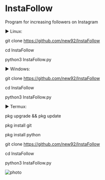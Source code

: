 # InstaFollow
Program for increasing followers on Instagram

▶ Linux: 


git clone https://github.com/new92/InstaFollow


cd InstaFollow


python3 InstaFollow.py

▶ Windows:


git clone https://github.com/new92/InstaFollow


cd InstaFollow


python3 InstaFollow.py

▶ Termux:


pkg upgrade && pkg update


pkg install git


pkg install python


git clone https://github.com/new92/InstaFollow


cd InstaFollow


python3 InstaFollow.py







![photo](https://user-images.githubusercontent.com/94779840/169890906-f82dc76b-3e53-4383-ab72-bb2b4c6ee490.png)
